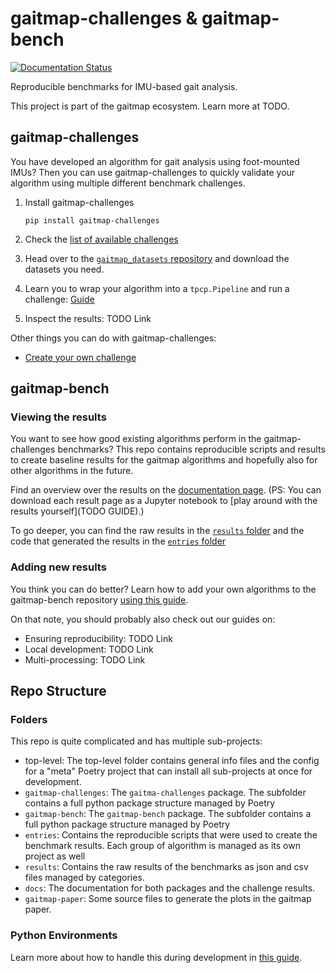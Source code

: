 # gaitmap-challenges & gaitmap-bench 
[![Documentation Status](https://readthedocs.org/projects/gaitmap-bench/badge/?version=latest)](https://gaitmap-bench.readthedocs.io/en/latest/?badge=latest)

Reproducible benchmarks for IMU-based gait analysis.

This project is part of the gaitmap ecosystem.
Learn more at TODO.

## gaitmap-challenges

You have developed an algorithm for gait analysis using foot-mounted IMUs? Then you can use gaitmap-challenges to 
quickly validate your algorithm using multiple different benchmark challenges.

1. Install gaitmap-challenges

   ```
   pip install gaitmap-challenges
   ```

2. Check the [list of available challenges](https://gaitmap-bench.readthedocs.io/en/latest/challenges/index.html)
3. Head over to the [`gaitmap_datasets` repository](https://github.com/mad-lab-fau/gaitmap-datasets#datasets) and 
   download the datasets you need.
4. Learn you to wrap your algorithm into a `tpcp.Pipeline` and run a challenge: [Guide](https://gaitmap-bench.readthedocs.io/en/latest/guides/running_challenges.html)
5. Inspect the results: TODO Link

Other things you can do with gaitmap-challenges:

- [Create your own challenge](https://gaitmap-challenges.readthedocs.io/en/latest/creating_challenges.html)

## gaitmap-bench

### Viewing the results

You want to see how good existing algorithms perform in the gaitmap-challenges benchmarks?
This repo contains reproducible scripts and results to create baseline results for the gaitmap algorithms and hopefully
also for other algorithms in the future.

Find an overview over the results on the 
[documentation page](https://gaitmap-bench.readthedocs.io/en/latest/challenges/index.html).
(PS: You can download each result page as a Jupyter notebook to [play around with the results yourself](TODO GUIDE).)

To go deeper, you can find the raw results in the 
[`results` folder](https://github.com/mad-lab-fau/gaitmap-bench/tree/main/results)
and the code that generated the results in the 
[`entries` folder](https://github.com/mad-lab-fau/gaitmap-bench/tree/main/entries/gaitmap_algos)

### Adding new results

You think you can do better? Learn how to add your own algorithms to the gaitmap-bench repository 
[using this guide](https://gaitmap-bench.readthedocs.io/en/latest/guides/add_new_entry.html).

On that note, you should probably also check out our guides on:

- Ensuring reproducibility: TODO Link
- Local development: TODO Link
- Multi-processing: TODO Link

## Repo Structure

### Folders

This repo is quite complicated and has multiple sub-projects:

- top-level: The top-level folder contains general info files and the config for a "meta" Poetry project that can install all sub-projects at once for development.
- `gaitmap-challenges`: The `gaitma-challenges` package. The subfolder contains a full python package structure managed by Poetry
- `gaitmap-bench`: The `gaitmap-bench` package. The subfolder contains a full python package structure managed by Poetry
- `entries`: Contains the reproducible scripts that were used to create the benchmark results. Each group of algorithm is managed as its own project as well
- `results`: Contains the raw results of the benchmarks as json and csv files managed by categories.
- `docs`: The documentation for both packages and the challenge results.
- `gaitmap-paper`: Some source files to generate the plots in the gaitmap paper.

### Python Environments

Learn more about how to handle this during development in [this guide](https://gaitmap-bench.readthedocs.io/en/latest/guides/dev_setup.html).